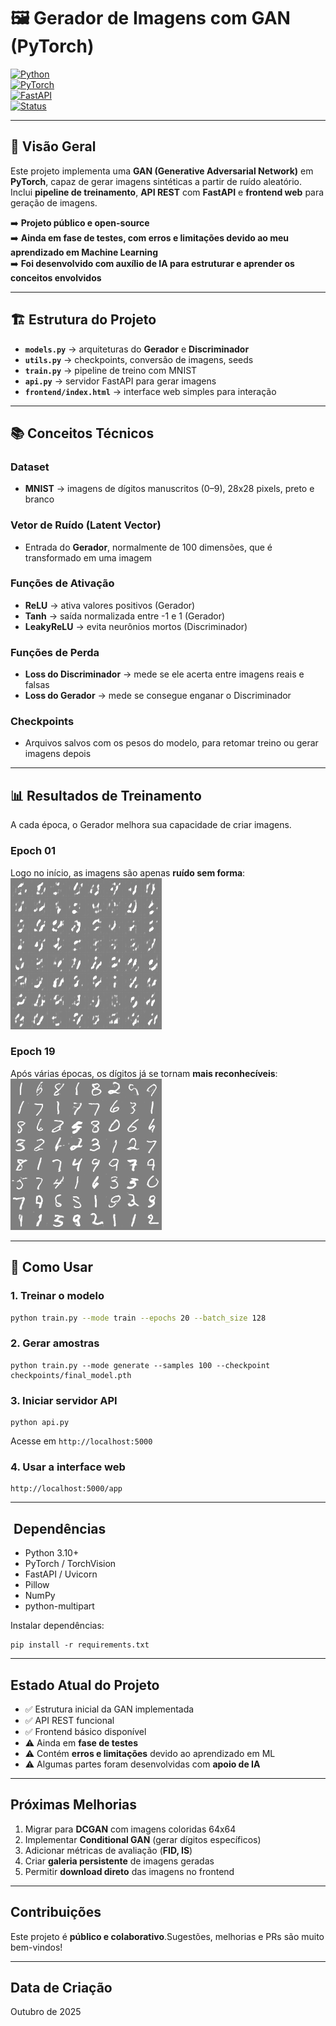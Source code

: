 # 🖼️ Gerador de Imagens com GAN (PyTorch)

[![Python](https://img.shields.io/badge/Python-3.10+-blue.svg)](https://www.python.org/)  
[![PyTorch](https://img.shields.io/badge/PyTorch-2.0-red.svg)](https://pytorch.org/)  
[![FastAPI](https://img.shields.io/badge/FastAPI-0.115-green.svg)](https://fastapi.tiangolo.com/)  
[![Status](https://img.shields.io/badge/Status-Em%20Teste-yellow.svg)]()

---

## 📌 Visão Geral
Este projeto implementa uma **GAN (Generative Adversarial Network)** em **PyTorch**, capaz de gerar imagens sintéticas a partir de ruído aleatório.  
Inclui **pipeline de treinamento**, **API REST** com **FastAPI** e **frontend web** para geração de imagens.  

➡️ **Projeto público e open-source**  
➡️ **Ainda em fase de testes, com erros e limitações devido ao meu aprendizado em Machine Learning**  
➡️ **Foi desenvolvido com auxílio de IA para estruturar e aprender os conceitos envolvidos**  

---

## 🏗️ Estrutura do Projeto
- **`models.py`** → arquiteturas do **Gerador** e **Discriminador**  
- **`utils.py`** → checkpoints, conversão de imagens, seeds  
- **`train.py`** → pipeline de treino com MNIST  
- **`api.py`** → servidor FastAPI para gerar imagens  
- **`frontend/index.html`** → interface web simples para interação  

---

## 📚 Conceitos Técnicos

### Dataset
- **MNIST** → imagens de dígitos manuscritos (0–9), 28x28 pixels, preto e branco  

### Vetor de Ruído (Latent Vector)
- Entrada do **Gerador**, normalmente de 100 dimensões, que é transformado em uma imagem  

### Funções de Ativação
- **ReLU** → ativa valores positivos (Gerador)  
- **Tanh** → saída normalizada entre -1 e 1 (Gerador)  
- **LeakyReLU** → evita neurônios mortos (Discriminador)  

### Funções de Perda
- **Loss do Discriminador** → mede se ele acerta entre imagens reais e falsas  
- **Loss do Gerador** → mede se consegue enganar o Discriminador  

### Checkpoints
- Arquivos salvos com os pesos do modelo, para retomar treino ou gerar imagens depois  

---

## 📊 Resultados de Treinamento

A cada época, o Gerador melhora sua capacidade de criar imagens.  

### Epoch 01
Logo no início, as imagens são apenas **ruído sem forma**:  
![Treinamento Época 01](outputs/training/epoch_001_batch_0100.png)  

### Epoch 19
Após várias épocas, os dígitos já se tornam **mais reconhecíveis**:  
![Treinamento Época 19](outputs/training/epoch_019_batch_0100.png)  

---

## 🚀 Como Usar

### 1. Treinar o modelo
```bash
python train.py --mode train --epochs 20 --batch_size 128
```

### 2. Gerar amostras

```shellscript
python train.py --mode generate --samples 100 --checkpoint checkpoints/final_model.pth
```

### 3. Iniciar servidor API

```shellscript
python api.py
```

Acesse em `http://localhost:5000`

### 4. Usar a interface web

```plaintext
http://localhost:5000/app
```

---

## ️ Dependências

- Python 3.10+
- PyTorch / TorchVision
- FastAPI / Uvicorn
- Pillow
- NumPy
- python-multipart


Instalar dependências:

```shellscript
pip install -r requirements.txt
```

---

## Estado Atual do Projeto

- ✅ Estrutura inicial da GAN implementada
- ✅ API REST funcional
- ✅ Frontend básico disponível
- ⚠️ Ainda em **fase de testes**
- ⚠️ Contém **erros e limitações** devido ao aprendizado em ML
- ⚠️ Algumas partes foram desenvolvidas com **apoio de IA**


---

## Próximas Melhorias

1. Migrar para **DCGAN** com imagens coloridas 64x64
2. Implementar **Conditional GAN** (gerar dígitos específicos)
3. Adicionar métricas de avaliação (**FID, IS**)
4. Criar **galeria persistente** de imagens geradas
5. Permitir **download direto** das imagens no frontend


---

## Contribuições

Este projeto é **público e colaborativo**.Sugestões, melhorias e PRs são muito bem-vindos!

---

## Data de Criação

Outubro de 2025
